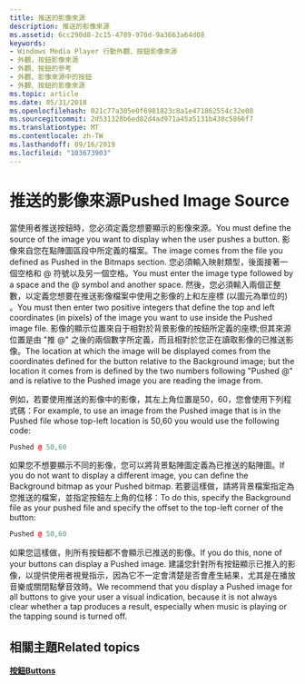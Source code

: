 ```yaml
---
title: 推送的影像來源
description: 推送的影像來源
ms.assetid: 6cc290d8-2c15-4789-970d-9a3663a64d08
keywords:
- Windows Media Player 行動外觀、按鈕影像來源
- 外觀，按鈕影像來源
- 外觀、按鈕的參考
- 外觀、影像來源中的按鈕
- 外觀、按鈕的影像來源
ms.topic: article
ms.date: 05/31/2018
ms.openlocfilehash: 021c77a305e0f6981823c8a1e471862554c32e08
ms.sourcegitcommit: 2d531328b6ed82d4ad971a45a5131b430c5866f7
ms.translationtype: MT
ms.contentlocale: zh-TW
ms.lasthandoff: 09/16/2019
ms.locfileid: "103673903"
---
```

# <a name="pushed-image-source"></a><span data-ttu-id="dc2ff-108">推送的影像來源</span><span class="sxs-lookup"><span data-stu-id="dc2ff-108">Pushed Image Source</span></span>

<span data-ttu-id="dc2ff-109">當使用者推送按鈕時，您必須定義您想要顯示的影像來源。</span><span class="sxs-lookup"><span data-stu-id="dc2ff-109">You must define the source of the image you want to display when the user pushes a button.</span></span> <span data-ttu-id="dc2ff-110">影像來自您在點陣圖區段中所定義的檔案。</span><span class="sxs-lookup"><span data-stu-id="dc2ff-110">The image comes from the file you defined as Pushed in the Bitmaps section.</span></span> <span data-ttu-id="dc2ff-111">您必須輸入映射類型，後面接著一個空格和 @ 符號以及另一個空格。</span><span class="sxs-lookup"><span data-stu-id="dc2ff-111">You must enter the image type followed by a space and the @ symbol and another space.</span></span> <span data-ttu-id="dc2ff-112">然後，您必須輸入兩個正整數，以定義您想要在推送影像檔案中使用之影像的上和左座標 (以圖元為單位的) 。</span><span class="sxs-lookup"><span data-stu-id="dc2ff-112">You must then enter two positive integers that define the top and left coordinates (in pixels) of the image you want to use inside the Pushed image file.</span></span> <span data-ttu-id="dc2ff-113">影像的顯示位置來自于相對於背景影像的按鈕所定義的座標;但其來源位置是由 "推 @" 之後的兩個數字所定義，而且相對於您正在讀取影像的已推送影像。</span><span class="sxs-lookup"><span data-stu-id="dc2ff-113">The location at which the image will be displayed comes from the coordinates defined for the button relative to the Background image; but the location it comes from is defined by the two numbers following "Pushed @" and is relative to the Pushed image you are reading the image from.</span></span>

<span data-ttu-id="dc2ff-114">例如，若要使用推送的影像中的影像，其左上角位置是50，60，您會使用下列程式碼：</span><span class="sxs-lookup"><span data-stu-id="dc2ff-114">For example, to use an image from the Pushed image that is in the Pushed file whose top-left location is 50,60 you would use the following code:</span></span>


```C++
Pushed @ 50,60

```



<span data-ttu-id="dc2ff-115">如果您不想要顯示不同的影像，您可以將背景點陣圖定義為已推送的點陣圖。</span><span class="sxs-lookup"><span data-stu-id="dc2ff-115">If you do not want to display a different image, you can define the Background bitmap as your Pushed bitmap.</span></span> <span data-ttu-id="dc2ff-116">若要這樣做，請將背景檔案指定為您推送的檔案，並指定按鈕左上角的位移：</span><span class="sxs-lookup"><span data-stu-id="dc2ff-116">To do this, specify the Background file as your pushed file and specify the offset to the top-left corner of the button:</span></span>


```C++
Pushed @ 50,60

```



<span data-ttu-id="dc2ff-117">如果您這樣做，則所有按鈕都不會顯示已推送的影像。</span><span class="sxs-lookup"><span data-stu-id="dc2ff-117">If you do this, none of your buttons can display a Pushed image.</span></span> <span data-ttu-id="dc2ff-118">建議您針對所有按鈕顯示已推入的影像，以提供使用者視覺指示，因為它不一定會清楚是否會產生結果，尤其是在播放音樂或關閉點擊音效時。</span><span class="sxs-lookup"><span data-stu-id="dc2ff-118">We recommend that you display a Pushed image for all buttons to give your user a visual indication, because it is not always clear whether a tap produces a result, especially when music is playing or the tapping sound is turned off.</span></span>

## <a name="related-topics"></a><span data-ttu-id="dc2ff-119">相關主題</span><span class="sxs-lookup"><span data-stu-id="dc2ff-119">Related topics</span></span>

<dl> <dt>

[<span data-ttu-id="dc2ff-120">**按鈕**</span><span class="sxs-lookup"><span data-stu-id="dc2ff-120">**Buttons**</span></span>](buttons.md)
</dt> </dl>

 

 




